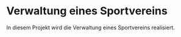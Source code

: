 # Verwaltung eines Sportvereins
In diesem Projekt wird die Verwaltung eines Sportvereins realisiert.